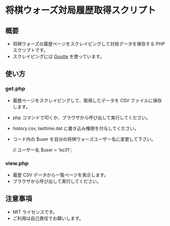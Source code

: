 # 将棋ウォーズ対局履歴取得スクリプト

## 概要

* 将棋ウォーズの履歴ページをスクレイピングして対局データを保存する PHP スクリプトです。
* スクレイピングには [Goutte](https://github.com/FriendsOfPHP/Goutte) を使っています。

## 使い方

### get.php

* 履歴ページをスクレイピングして、取得したデータを CSV ファイルに保存します。
* php コマンドで叩くか、ブラウザから呼び出して実行してください。
* history.csv, lasttime.dat に書き込み権限を付与してください。
* コード内の $user を自分の将棋ウォーズユーザー名に変更して下さい。

    // ユーザー名
    $user = 'ko31';

### view.php

* 履歴 CSV データから一覧ページを表示します。
* ブラウザから呼び出して実行してください。

## 注意事項

* MIT ライセンスです。
* ご利用は自己責任でお願いします。

